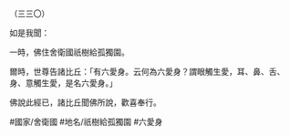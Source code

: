 （三三〇）

如是我聞：

一時，佛住舍衛國祇樹給孤獨園。

爾時，世尊告諸比丘：「有六愛身。云何為六愛身？謂眼觸生愛，耳、鼻、舌、身、意觸生愛，是名六愛身。」

佛說此經已，諸比丘聞佛所說，歡喜奉行。

#國家/舍衛國
#地名/祇樹給孤獨園
#六愛身
